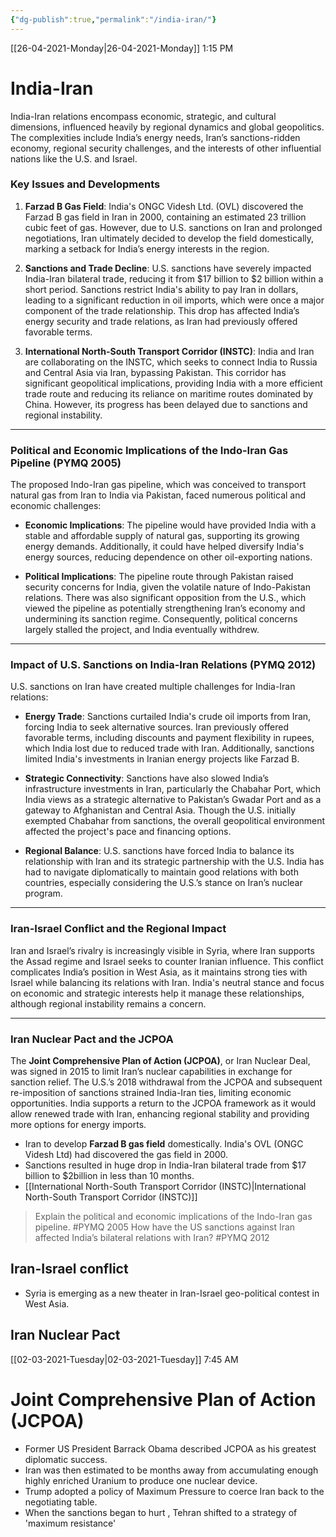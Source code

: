 ```yaml
---
{"dg-publish":true,"permalink":"/india-iran/"}
---
```


[[26-04-2021-Monday\|26-04-2021-Monday]]  1:15 PM

# India-Iran
India-Iran relations encompass economic, strategic, and cultural dimensions, influenced heavily by regional dynamics and global geopolitics. The complexities include India’s energy needs, Iran’s sanctions-ridden economy, regional security challenges, and the interests of other influential nations like the U.S. and Israel.
### Key Issues and Developments

1. **Farzad B Gas Field**: India's ONGC Videsh Ltd. (OVL) discovered the Farzad B gas field in Iran in 2000, containing an estimated 23 trillion cubic feet of gas. However, due to U.S. sanctions on Iran and prolonged negotiations, Iran ultimately decided to develop the field domestically, marking a setback for India’s energy interests in the region.
    
2. **Sanctions and Trade Decline**: U.S. sanctions have severely impacted India-Iran bilateral trade, reducing it from $17 billion to $2 billion within a short period. Sanctions restrict India's ability to pay Iran in dollars, leading to a significant reduction in oil imports, which were once a major component of the trade relationship. This drop has affected India’s energy security and trade relations, as Iran had previously offered favorable terms.
    
3. **International North-South Transport Corridor (INSTC)**: India and Iran are collaborating on the INSTC, which seeks to connect India to Russia and Central Asia via Iran, bypassing Pakistan. This corridor has significant geopolitical implications, providing India with a more efficient trade route and reducing its reliance on maritime routes dominated by China. However, its progress has been delayed due to sanctions and regional instability.
    

---

### Political and Economic Implications of the Indo-Iran Gas Pipeline (PYMQ 2005)

The proposed Indo-Iran gas pipeline, which was conceived to transport natural gas from Iran to India via Pakistan, faced numerous political and economic challenges:

- **Economic Implications**: The pipeline would have provided India with a stable and affordable supply of natural gas, supporting its growing energy demands. Additionally, it could have helped diversify India's energy sources, reducing dependence on other oil-exporting nations.
    
- **Political Implications**: The pipeline route through Pakistan raised security concerns for India, given the volatile nature of Indo-Pakistan relations. There was also significant opposition from the U.S., which viewed the pipeline as potentially strengthening Iran’s economy and undermining its sanction regime. Consequently, political concerns largely stalled the project, and India eventually withdrew.
    

---

### Impact of U.S. Sanctions on India-Iran Relations (PYMQ 2012)

U.S. sanctions on Iran have created multiple challenges for India-Iran relations:

- **Energy Trade**: Sanctions curtailed India's crude oil imports from Iran, forcing India to seek alternative sources. Iran previously offered favorable terms, including discounts and payment flexibility in rupees, which India lost due to reduced trade with Iran. Additionally, sanctions limited India's investments in Iranian energy projects like Farzad B.
    
- **Strategic Connectivity**: Sanctions have also slowed India’s infrastructure investments in Iran, particularly the Chabahar Port, which India views as a strategic alternative to Pakistan’s Gwadar Port and as a gateway to Afghanistan and Central Asia. Though the U.S. initially exempted Chabahar from sanctions, the overall geopolitical environment affected the project's pace and financing options.
    
- **Regional Balance**: U.S. sanctions have forced India to balance its relationship with Iran and its strategic partnership with the U.S. India has had to navigate diplomatically to maintain good relations with both countries, especially considering the U.S.’s stance on Iran’s nuclear program.
    

---

### Iran-Israel Conflict and the Regional Impact

Iran and Israel’s rivalry is increasingly visible in Syria, where Iran supports the Assad regime and Israel seeks to counter Iranian influence. This conflict complicates India’s position in West Asia, as it maintains strong ties with Israel while balancing its relations with Iran. India's neutral stance and focus on economic and strategic interests help it manage these relationships, although regional instability remains a concern.

---

### Iran Nuclear Pact and the JCPOA

The **Joint Comprehensive Plan of Action (JCPOA)**, or Iran Nuclear Deal, was signed in 2015 to limit Iran’s nuclear capabilities in exchange for sanction relief. The U.S.’s 2018 withdrawal from the JCPOA and subsequent re-imposition of sanctions strained India-Iran ties, limiting economic opportunities. India supports a return to the JCPOA framework as it would allow renewed trade with Iran, enhancing regional stability and providing more options for energy imports.
- Iran to develop **Farzad B gas field** domestically.  India's OVL (ONGC Videsh Ltd) had discovered the gas field in 2000.
- Sanctions resulted in huge drop in India-Iran bilateral trade from $17 billion to $2billion in less than 10 months.
- [[International North-South Transport Corridor (INSTC)\|International North-South Transport Corridor (INSTC)]]

>Explain the political and economic implications of the Indo-Iran gas pipeline. #PYMQ 2005
>How have the US sanctions against Iran affected India’s bilateral relations with Iran? #PYMQ 2012
## Iran-Israel conflict
- Syria is emerging as a new theater in Iran-Israel geo-political contest in West Asia.

## Iran Nuclear Pact

<div class="transclusion internal-embed is-loaded"><div class="markdown-embed">




[[02-03-2021-Tuesday\|02-03-2021-Tuesday]]  7:45 AM

# Joint Comprehensive Plan of Action (JCPOA)
- Former US President Barrack Obama described JCPOA as his greatest diplomatic success. 
- Iran was then estimated to be months away from accumulating enough highly enriched Uranium to produce one nuclear device.
- Trump adopted a policy of Maximum Pressure to coerce Iran back to the negotiating table.
- When the sanctions began to hurt , Tehran shifted to a strategy of 'maximum resistance'

</div></div>



